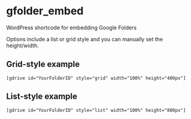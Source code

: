 # gfolder_embed
WordPress shortcode for embedding Google Folders

Options include a list or grid style and you can manually set the height/width.

## Grid-style example
```wordpress
[gdrive id="YourFolderID" style="grid" width="100%" height="400px"]
```

## List-style example
```wordpress
[gdrive id="YourFolderID" style="list" width="100%" height="800px"]
```
